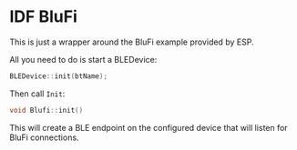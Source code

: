 # IDF BluFi
This is just a wrapper around the BluFi example provided by ESP.

All you need to do is start a BLEDevice:
```cpp
BLEDevice::init(btName);
```
Then call `Init`:
```cpp
void Blufi::init()
```

This will create a BLE endpoint on the configured device that will listen for BluFi connections.